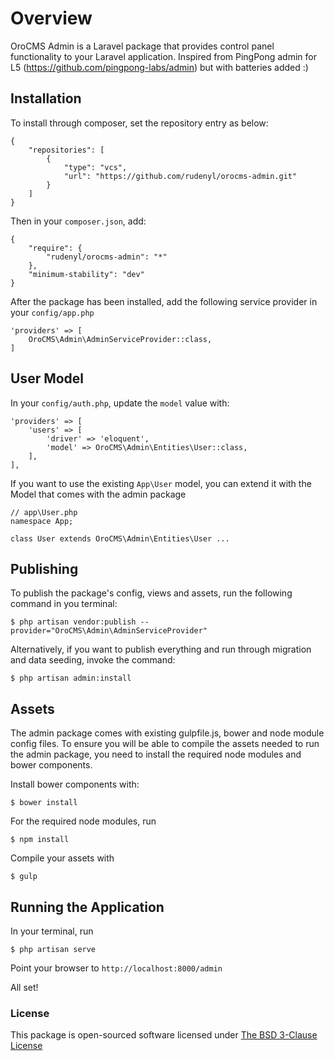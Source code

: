 # Overview
OroCMS Admin is a Laravel package that provides control panel functionality to your Laravel application.
Inspired from PingPong admin for L5 (https://github.com/pingpong-labs/admin) but with batteries added :)


## Installation
To install through composer, set the repository entry as below:
```
{
    "repositories": [
        {
            "type": "vcs",
            "url": "https://github.com/rudenyl/orocms-admin.git"
        }
    ]
}
```

Then in your ```composer.json```, add:
```
{
    "require": {
        "rudenyl/orocms-admin": "*"
    },
    "minimum-stability": "dev"
}
```


After the package has been installed, add the following service provider in your ```config/app.php```
```
'providers' => [
    OroCMS\Admin\AdminServiceProvider::class,
]
```

## User Model
In your ```config/auth.php```, update the ```model``` value with:
```
'providers' => [
    'users' => [
        'driver' => 'eloquent',
        'model' => OroCMS\Admin\Entities\User::class,
    ],
],

```

If you want to use the existing ```App\User``` model, you can extend it with the Model that comes with the admin package
```
// app\User.php
namespace App;

class User extends OroCMS\Admin\Entities\User ...
```


## Publishing
To publish the package's config, views and assets, run the following command in you terminal:
```
$ php artisan vendor:publish --provider="OroCMS\Admin\AdminServiceProvider"
```

Alternatively, if you want to publish everything and run through migration and data seeding, invoke the command:
```
$ php artisan admin:install
```

## Assets
The admin package comes with existing gulpfile.js, bower and node module config files.
To ensure you will be able to compile the assets needed to run the admin package, you need to install the required node modules and bower components.

Install bower components with:
```
$ bower install
```

For the required node modules, run
```
$ npm install
```

Compile your assets with
```
$ gulp
```


## Running the Application
In your terminal, run
```
$ php artisan serve
```

Point your browser to ```http://localhost:8000/admin```

All set!


### License

This package is open-sourced software licensed under [The BSD 3-Clause License](http://opensource.org/licenses/BSD-3-Clause)

